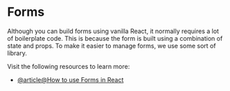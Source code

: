 # Forms

Although you can build forms using vanilla React, it normally requires a lot of boilerplate code. This is because the form is built using a combination of state and props. To make it easier to manage forms, we use some sort of library.

Visit the following resources to learn more:

- [@article@How to use Forms in React](https://www.robinwieruch.de/react-form/)
